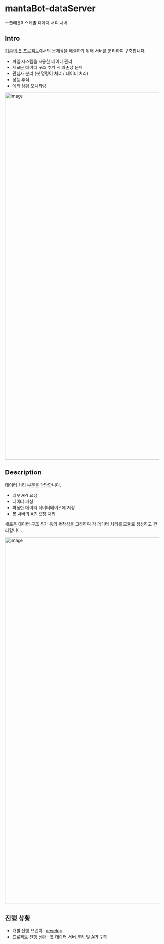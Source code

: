 # mantaBot-dataServer
스플래툰3 스케줄 데이터 처리 서버

## Intro
[기존의 봇 프로젝트](https://github.com/mantaGIT/mantaBot)에서의 문제점을 해결하기 위해 서버를 분리하여 구축합니다.

- 파일 시스템을 사용한 데이터 관리
- 새로운 데이터 구조 추가 시 의존성 문제
- 관심사 분리 (봇 명령어 처리 / 데이터 처리)
- 성능 추적
- 에러 상황 모니터링

<img width="1200" alt="image" src="https://github.com/user-attachments/assets/0dc6cf4c-fc03-4964-a7e4-262c0332d9f3">


## Description
데이터 처리 부분을 담당합니다.

- 외부 API 요청
- 데이터 파싱
- 파싱한 데이터 데이터베이스에 저장
- 봇 서버의 API 요청 처리

새로운 데이터 구조 추가 등의 확장성을 고려하여 각 데이터 처리를 모듈로 생성하고 관리합니다.

<img width="1200" alt="image" src="https://github.com/user-attachments/assets/83a464c9-41fa-4f28-a888-78342ef657fd">


## 진행 상황

- 개발 진행 브랜치 : [develop](https://github.com/mantaGIT/mantaBot-dataServer/tree/develop)
- 프로젝트 진행 상황 : [봇 데이터 서버 분리 및 API 구축](https://github.com/users/mantaGIT/projects/3)

